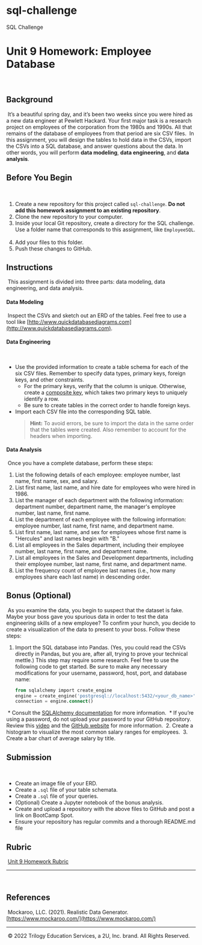 # sql-challenge
SQL Challenge
# Unit 9 Homework: Employee Database
​
## Background
​
It’s a beautiful spring day, and it’s been two weeks since you were hired as a new data engineer at Pewlett Hackard. Your first major task is a research project on employees of the corporation from the 1980s and 1990s. All that remains of the database of employees from that period are six CSV files.
​
In this assignment, you will design the tables to hold data in the CSVs, import the CSVs into a SQL database, and answer questions about the data. In other words, you will perform **data modeling**, **data engineering**, and **data analysis**.
## Before You Begin
​
1. Create a new repository for this project called `sql-challenge`. **Do not add this homework assignment to an existing repository**.
​
2. Clone the new repository to your computer.
​
3. Inside your local Git repository, create a directory for the SQL challenge. Use a folder name that corresponds to this assignment, like `EmployeeSQL`.
​
4. Add your files to this folder.
​
5. Push these changes to GitHub.
​
## Instructions
​
This assignment is divided into three parts: data modeling, data engineering, and data analysis. 
​
#### Data Modeling
​
Inspect the CSVs and sketch out an ERD of the tables. Feel free to use a tool like [http://www.quickdatabasediagrams.com](http://www.quickdatabasediagrams.com).
​
#### Data Engineering
​
* Use the provided information to create a table schema for each of the six CSV files. Remember to specify data types, primary keys, foreign keys, and other constraints.
​
  * For the primary keys, verify that the column is unique. Otherwise, create a [composite key](https://en.wikipedia.org/wiki/Compound_key), which takes two primary keys to uniquely identify a row.
​
  * Be sure to create tables in the correct order to handle foreign keys.
​
* Import each CSV file into the corresponding SQL table. 
​
  > **Hint:** To avoid errors, be sure to import the data in the same order that the tables were created. Also remember to account for the headers when importing.
​
#### Data Analysis
​
Once you have a complete database, perform these steps:
​
1. List the following details of each employee: employee number, last name, first name, sex, and salary.
​
2. List first name, last name, and hire date for employees who were hired in 1986.
​
3. List the manager of each department with the following information: department number, department name, the manager's employee number, last name, first name.
​
4. List the department of each employee with the following information: employee number, last name, first name, and department name.
​
5. List first name, last name, and sex for employees whose first name is "Hercules" and last names begin with "B."
​
6. List all employees in the Sales department, including their employee number, last name, first name, and department name.
​
7. List all employees in the Sales and Development departments, including their employee number, last name, first name, and department name.
​
8. List the frequency count of employee last names (i.e., how many employees share each last name) in descending order.
​
## Bonus (Optional)
​
As you examine the data, you begin to suspect that the dataset is fake. Maybe your boss gave you spurious data in order to test the data engineering skills of a new employee? To confirm your hunch, you decide to create a visualization of the data to present to your boss. Follow these steps: 
​
1. Import the SQL database into Pandas. (Yes, you could read the CSVs directly in Pandas, but you are, after all, trying to prove your technical mettle.) This step may require some research. Feel free to use the following code to get started. Be sure to make any necessary modifications for your username, password, host, port, and database name:
​
   ```sql
   from sqlalchemy import create_engine
   engine = create_engine('postgresql://localhost:5432/<your_db_name>')
   connection = engine.connect()
   ```
​
    * Consult the [SQLAlchemy documentation](https://docs.sqlalchemy.org/en/latest/core/engines.html#postgresql) for more information.
​
    * If you’re using a password, do not upload your password to your GitHub repository. Review this [video](https://www.youtube.com/watch?v=2uaTPmNvH0I) and the [GitHub website](https://help.github.com/en/github/using-git/ignoring-files) for more information.
​
2. Create a histogram to visualize the most common salary ranges for employees.
​
3. Create a bar chart of average salary by title.
​
​
## Submission
​
* Create an image file of your ERD.
​
* Create a `.sql` file of your table schemata.
​
* Create a `.sql` file of your queries.
​
* (Optional) Create a Jupyter notebook of the bonus analysis.
​
* Create and upload a repository with the above files to GitHub and post a link on BootCamp Spot.
​
* Ensure your repository has regular commits and a thorough README.md file
​
## Rubric
​
[Unit 9 Homework Rubric](https://docs.google.com/document/d/1OksnTYNCT0v0E-VkhIMJ9-iG0_oXNwCZAJlKV0aVMKQ/edit?usp=sharing)
​
- - -
​
## References
​
Mockaroo, LLC. (2021). Realistic Data Generator. [https://www.mockaroo.com/](https://www.mockaroo.com/)
​
- - -
​
© 2022 Trilogy Education Services, a 2U, Inc. brand. All Rights Reserved.
